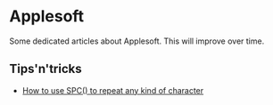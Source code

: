 # Applesoft
Some dedicated articles about Applesoft. This will improve over time.

## Tips'n'tricks
* [How to use SPC() to repeat any kind of character](https://github.com/tilleul/apple2/tree/master/applesoft/spc)
